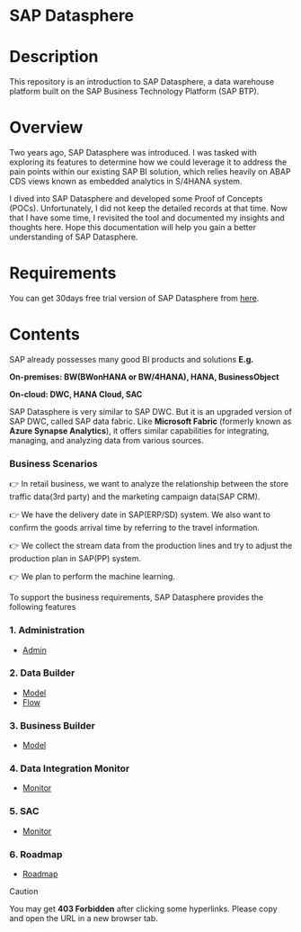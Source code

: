 # SAP Datasphere


# Description
This repository is an introduction to SAP Datasphere, a data warehouse platform built on the SAP Business Technology Platform (SAP BTP).


# Overview
Two years ago, SAP Datasphere was introduced. I was tasked with exploring its features to determine how we could leverage it to address the pain points within our existing SAP BI solution, which relies heavily on ABAP CDS views known as embedded analytics in S/4HANA system.

I dived into SAP Datasphere and developed some Proof of Concepts (POCs). Unfortunately, I did not keep the detailed records at that time. Now that I have some time, I revisited the tool and documented my insights and thoughts here. Hope this documentation will help you gain a better understanding of SAP Datasphere.


# Requirements
You can get 30days free trial version of SAP Datasphere from [here](https://www.sap.com/products/technology-platform/datasphere/trial.html).

# Contents

SAP already possesses many good BI products and solutions **E.g.**

**On-premises: BW(BWonHANA or BW/4HANA), HANA, BusinessObject**

**On-cloud: DWC, HANA Cloud, SAC**

SAP Datasphere is very similar to SAP DWC. But it is an upgraded version of SAP DWC, called SAP data fabric. Like **Microsoft Fabric** (formerly known as **Azure Synapse Analytics**), it offers similar capabilities for integrating, managing, and analyzing data from various sources.

### Business Scenarios

👉 In retail business, we want to analyze the relationship between the store traffic data(3rd party) and the marketing campaign data(SAP CRM). 

👉 We have the delivery date in SAP(ERP/SD) system. We also want to confirm the goods arrival time by referring to the travel information. 

👉 We collect the stream data from the production lines and try to adjust the production plan in SAP(PP) system. 

👉 We plan to perform the machine learning.

To support the business requirements, SAP Datasphere provides the following features 

### 1. Administration
- [Admin](Admin/Admin.md)
  
### 2. Data Builder
- [Model](DataBuilder/Model.md)
- [Flow](DataBuilder/Flow.md)
  
### 3. Business Builder
- [Model](BusinessBuilder/Model.md)
  
### 4. Data Integration Monitor
- [Monitor](Integration/Monitor.md)

### 5. SAC
- [Monitor](SAC/Report.md)

### 6. Roadmap
- [Roadmap](Roadmap/Roadmap.md)

> [!CAUTION]
> You may get **403 Forbidden** after clicking some hyperlinks. Please copy and open the URL in a new browser tab.
